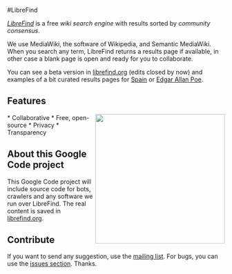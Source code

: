 #LibreFind

*[LibreFind](http://www.librefind.org)* is a free *wiki search engine* with results sorted by *community consensus*.

We use MediaWiki, the software of Wikipedia, and Semantic MediaWiki. When you search any term, LibreFind returns a results page if available, in other case a blank page is open and ready for you to collaborate.

You can see a beta version in [librefind.org](http://www.librefind.org) (edits closed by now) and examples of a bit curated results pages for [Spain](http://www.librefind.org/wiki/Spain) or [Edgar Allan Poe](http://www.librefind.org/wiki/Edgar_Allan_Poe).

## Features
<img src=http://static.librefind.org/mw/b/b7/Librefind_logo_transparent.png align=right width=300px />
* Collaborative
* Free, open-source
* Privacy
* Transparency

## About this Google Code project

This Google Code project will include source code for bots, crawlers and any software we run over LibreFind. The real content is saved in [librefind.org](http://librefind.org).

## Contribute

If you want to send any suggestion, use the [mailing list](http://groups.google.com/group/librefind). For bugs, you can use the [issues section](https://github.com/emijrp/librefind/issues). Thanks. 
